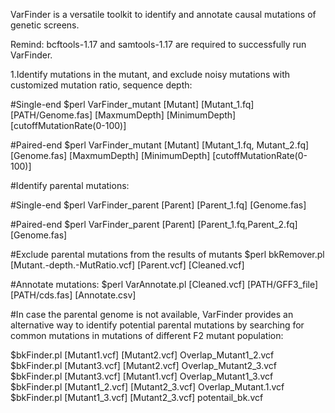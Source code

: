 VarFinder is a versatile toolkit to identify and annotate causal mutations of genetic screens.

Remind: bcftools-1.17 and samtools-1.17 are required to successfully run VarFinder.

1.Identify mutations in the mutant, and exclude noisy mutations with customized mutation ratio, sequence depth:

#Single-end
$perl VarFinder_mutant [Mutant] [Mutant_1.fq] [PATH/Genome.fas] [MaxmumDepth] [MinimumDepth] [cutoffMutationRate(0-100)]

#Paired-end
$perl VarFinder_mutant [Mutant] [Mutant_1.fq, Mutant_2.fq] [Genome.fas] [MaxmumDepth] [MinimumDepth] [cutoffMutationRate(0-100)]

#Identify parental mutations:

#Single-end
$perl VarFinder_parent [Parent] [Parent_1.fq] [Genome.fas]

#Paired-end
$perl VarFinder_parent [Parent] [Parent_1.fq,Parent_2.fq] [Genome.fas]

#Exclude parental mutations from the results of mutants
$perl bkRemover.pl [Mutant.-depth.-MutRatio.vcf] [Parent.vcf] [Cleaned.vcf]

#Annotate mutations:
$perl VarAnnotate.pl [Cleaned.vcf] [PATH/GFF3_file] [PATH/cds.fas] [Annotate.csv]

#In case the parental genome is not available, VarFinder provides an alternative way to identify potential parental mutations by searching for common mutations in mutations of different F2 mutant population:

$bkFinder.pl [Mutant1.vcf] [Mutant2.vcf] Overlap_Mutant1_2.vcf
$bkFinder.pl [Mutant3.vcf] [Mutant2.vcf] Overlap_Mutant2_3.vcf
$bkFinder.pl [Mutant3.vcf] [Mutant1.vcf] Overlap_Mutant1_3.vcf
$bkFinder.pl [Mutant1_2.vcf] [Mutant2_3.vcf] Overlap_Mutant.1.vcf
$bkFinder.pl [Mutant1_3.vcf] [Mutant2_3.vcf] potentail_bk.vcf
